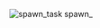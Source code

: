 ![spawn_task spawn_](https://github.com/Tumppi66/v3rm-archive/assets/61348006/fb101cda-b0ac-4249-bfa2-770f7fb82b27)
